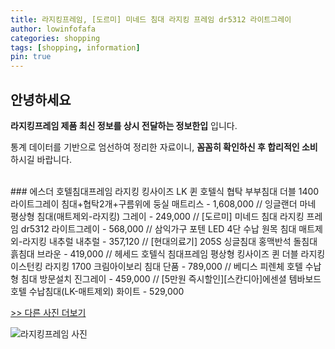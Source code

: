 ```yaml
---
title: 라지킹프레임, [도르미] 미네드 침대 라지킹 프레임 dr5312 라이트그레이
author: lowinfofafa
categories: shopping
tags: [shopping, information]
pin: true
---
```


## 안녕하세요

**라지킹프레임 제품 최신 정보를 상시 전달하는 정보한입** 입니다.

통계 데이터를 기반으로 엄선하여 정리한 자료이니, **꼼꼼히 확인하신 후 합리적인 소비**하시길 바랍니다.

<br >
### 에스더 호텔침대프레임 라지킹 킹사이즈 LK 퀸 호텔식 협탁 부부침대 더블 1400 라이트그레이 침대+협탁2개+구름위에 둥실 매트리스 - 1,608,000 // 잉글랜더 마네 평상형 침대(매트제외-라지킹) 그레이 - 249,000 // [도르미] 미네드 침대 라지킹 프레임 dr5312 라이트그레이 - 568,000 // 삼익가구 포텐 LED 4단 수납 원목 침대 매트제외-라지킹 내추럴 내추럴 - 357,120 // [현대의료기] 205S 싱글침대 홍맥반석 돌침대 흙침대 브라운 - 419,000 // 헤세드 호텔식 침대프레임 평상형 킹사이즈 퀸 더블 라지킹 이스턴킹 라지킹 1700 크림아이보리 침대 단품 - 789,000 // 베디스 피렌체 호텔 수납형 침대 방문설치 진그레이 - 459,000 // [5만원 즉시할인][스칸디아]에센셜 템바보드 호텔 수납침대(LK-매트제외) 화이트 - 529,000

[>> 다른 사진 더보기](https://chengsprint.mycafe24.com/%eb%9d%bc%ec%a7%80%ed%82%b9%ed%94%84%eb%a0%88%ec%9e%84-%ec%ba%98%eb%a6%ac%ed%8f%ac%eb%8b%88%ec%95%84%ed%82%b9-%ed%94%84%eb%a0%88%ec%9e%84-%eb%b2%a0%ec%8a%a4%ed%8a%b8%ec%8a%ac%eb%a6%bd-%ed%94%84/)

![라지킹프레임 사진](https://thumbnail8.coupangcdn.com/thumbnails/remote/230x230ex/image/vendor_inventory/303f/2ca6e9d4fda9be01138785129bfeb33b14f9c49111d1f0e1f16548429300.jpg)
                                